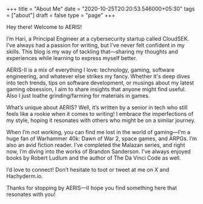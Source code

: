 +++
title = "About Me"
date = "2020-10-25T20:20:53.546000+05:30"
tags = ["about"]
draft = false
type = "page"
+++


Hey there! Welcome to AERIS!

I’m Hari, a Principal Engineer at a cybersecurity startup called CloudSEK. I’ve always had a passion for writing, but I’ve never felt confident in my skills. This blog is my way of tackling that—sharing my thoughts and experiences while learning to express myself better.

AERIS-II is a mix of everything I love: technology, gaming, software engineering, and whatever else strikes my fancy. Whether it's deep dives into tech trends, tips on software development, or musings about my latest gaming obsession, I aim to share insights that anyone might find useful. Also I just loathe grinding/farming for materials in games.

What’s unique about AERIS? Well, it’s written by a senior in tech who still feels like a rookie when it comes to writing! I embrace the imperfections of my style, hoping it resonates with others who might be on a similar journey.

When I’m not working, you can find me lost in the world of gaming—I'm a huge fan of Warhammer 40k: Dawn of War 2, space games, and ARPGs. I’m also an avid fiction reader. I’ve completed the Malazan series, and right now, I’m diving into the works of Brandon Sanderson. I’ve always enjoyed books by Robert Ludlum and the author of The Da Vinci Code as well.

I’d love to connect! Don’t hesitate to toot or tweet at me on X and Hachyderm.io.

Thanks for stopping by AERIS—II hope you find something here that resonates with you!